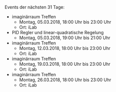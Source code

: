 Events der nächsten 31 Tage:

- imaginärraum Treffen
  - Montag, 05.03.2018, 18:00 Uhr bis 23:00 Uhr
  - Ort: iLab
- PID Regler und linear-quadratische Regelung 
  - Montag, 05.03.2018, 19:00 Uhr bis 21:00 Uhr
- imaginärraum Treffen
  - Montag, 12.03.2018, 18:00 Uhr bis 23:00 Uhr
  - Ort: iLab
- imaginärraum Treffen
  - Montag, 19.03.2018, 18:00 Uhr bis 23:00 Uhr
  - Ort: iLab
- imaginärraum Treffen
  - Montag, 26.03.2018, 18:00 Uhr bis 23:00 Uhr
  - Ort: iLab
